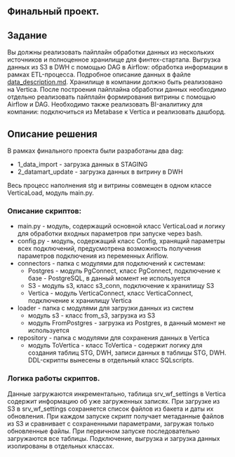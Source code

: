 ## Финальный проект.

## Задание

Вы должны реализовать пайплайн обработки данных из нескольких источников и полноценное хранилище для финтех-стартапа. Выгрузка данных из S3 в DWH с помощью DAG в Airflow: обработка информации в рамках ETL-процесса. Подробное описание данных в файле [data_description.md](/de_project_final/data_description.md).
Хранилище в компании должно быть реализовано на Vertica. После построения пайплайна обработки данных необходимо отдельно реализовать пайплайн формирования витрины с помощью Airflow и DAG. Необходимо также реализовать BI-аналитику для компании: подключиться из Metabase к Vertica и реализовать дашборд.

## Описание решения

В рамках финального проекта были разработаны два dag:
- 1_data_import - загрузка данных в STAGING
- 2_datamart_update - загрузка данных в витрину в DWH

Весь процесс наполнения stg и витрины совмещен в одном классе VerticaLoad, модуль main.py.

### Описание скриптов:

- main.py - модуль, содержащий основной класс VerticaLoad и логику для обработки входных параметров при запуске через bash.
- config.py - модуль, содержащий класс Config, хранящий параметры всех подключений, предусмотрена возможность получения параметров подключения из переменных Ariflow.
- connectors - папка с модулями для подключений к системам: 
    - Postgres - модуль PgConnect, класс PgConnect, подключение к базе - PostgreSQL, в данный момент не используется
    - S3 - модуль s3, класс s3_conn, подключение к хранилищу S3
    - Vertica - модуль VerticaConnect, класс VerticaConnect, подключение к хранилищу Vertica
- loader - папка с модулями для загрузки данных из систем
    - модуль s3 - класс from_s3, загрузка из S3
    - модуль FromPostgres - загрузка из Postgres, в данный момент не используется 
- repository - папка с модулями для сохранения данных в Vertica
    - модуль ToVertica - класс ToVertica - содержит логику для создания таблиц STG, DWH, записи данных в таблицы STG, DWH. DDL-скрипты вынесены в отдельный класс SQLscripts. 


### Логика работы скриптов.

Данные загружаются инкрементально, таблица srv_wf_settings в Vertica содержит информацию об уже загруженных записях. При загрузке из S3 в srv_wf_settings сохраняется список файлов из бакета и даты их обновления. При каждом запуске скрипт получает метаданные файлов из S3 и сравнивает с сохраненными параметрами, загружая только обновленные файлы. При первичном запуске последовательно загружаются все таблицы. Подключение, выгрузка и загрузка данных изолированы в отдельных классах.